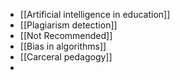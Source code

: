 - [[Artificial intelligence in education]]
- [[Plagiarism detection]]
- [[Not Recommended]]
- [[Bias in algorithms]]
- [[Carceral pedagogy]]
-